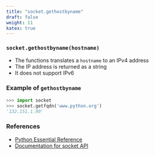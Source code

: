 ```yaml
---
title: "socket.gethostbyname"
draft: false
weight: 11
katex: true
---
```


### `socket.gethostbyname(hostname)`
- The functions translates a `hostname` to an IPv4 address
- The IP address is returned as a string
- It does not support IPv6

### Example of `gethostbyname`

```python
>>> import socket
>>> socket.getfqdn('www.python.org')
'132.151.1.90'
```

### References
- [Python Essential Reference](http://index-of.co.uk/Python/Python%20Essential%20Reference,%20Fourth%20Edition.pdf)
- [Documentation for socket API](https://docs.python.org/3/library/socket.html)
